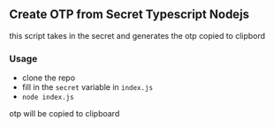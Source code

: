## Create OTP from Secret Typescript Nodejs 

this script takes in the secret and generates the otp copied to clipbord

### Usage

- clone the repo
- fill in the `secret` variable in `index.js`
- `node index.js`

otp will be copied to clipboard